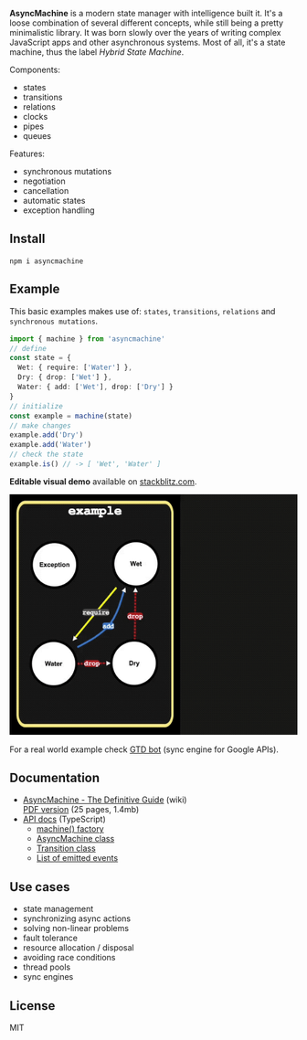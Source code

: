 **AsyncMachine** is a modern state manager with intelligence built it. It's a loose combination of several different concepts, while still being a pretty minimalistic library. It was born slowly over the years of writing complex JavaScript apps and other asynchronous systems. Most of all, it's a state machine, thus the label _Hybrid State Machine_.

Components:

* states
* transitions
* relations
* clocks
* pipes
* queues

Features:

* synchronous mutations
* negotiation
* cancellation
* automatic states
* exception handling

## Install

```
npm i asyncmachine
```

## Example

This basic examples makes use of: `states`, `transitions`, `relations` and `synchronous mutations`.

```typescript
import { machine } from 'asyncmachine'
// define
const state = {
  Wet: { require: ['Water'] },
  Dry: { drop: ['Wet'] },
  Water: { add: ['Wet'], drop: ['Dry'] }
}
// initialize
const example = machine(state)
// make changes
example.add('Dry')
example.add('Water')
// check the state
example.is() // -> [ 'Wet', 'Water' ]
```

**Editable visual demo** available on [stackblitz.com](https://stackblitz.com/edit/asyncmachine-example?file=index.ts).

[![example](https://raw.githubusercontent.com/TobiaszCudnik/asyncmachine/gh-pages/images/example.gif)](https://stackblitz.com/edit/asyncmachine-example?file=index.ts)

For a real world example check [GTD bot](https://github.com/TobiaszCudnik/gtd-bot/tree/master/src) (sync engine for Google APIs).

## Documentation

* [AsyncMachine - The Definitive Guide](https://github.com/TobiaszCudnik/asyncmachine/wiki/AsyncMachine-The-Definitive-Guide) (wiki)<br>
  [PDF version](https://github.com/TobiaszCudnik/asyncmachine/raw/gh-pages/AsyncMachine-The-Definitive-Guide.pdf) (25 pages, 1.4mb)
* [API docs](https://tobiaszcudnik.github.io/asyncmachine/) (TypeScript)
  * [machine() factory](https://tobiaszcudnik.github.io/asyncmachine/index.html#machine)
  * [AsyncMachine class](https://tobiaszcudnik.github.io/asyncmachine/classes/asyncmachine.html)
  * [Transition class](https://tobiaszcudnik.github.io/asyncmachine/classes/transition.html)
  * [List of emitted events](https://tobiaszcudnik.github.io/asyncmachine/interfaces/iemit.html)

## Use cases

* state management
* synchronizing async actions
* solving non-linear problems
* fault tolerance
* resource allocation / disposal
* avoiding race conditions
* thread pools
* sync engines

## License

MIT
